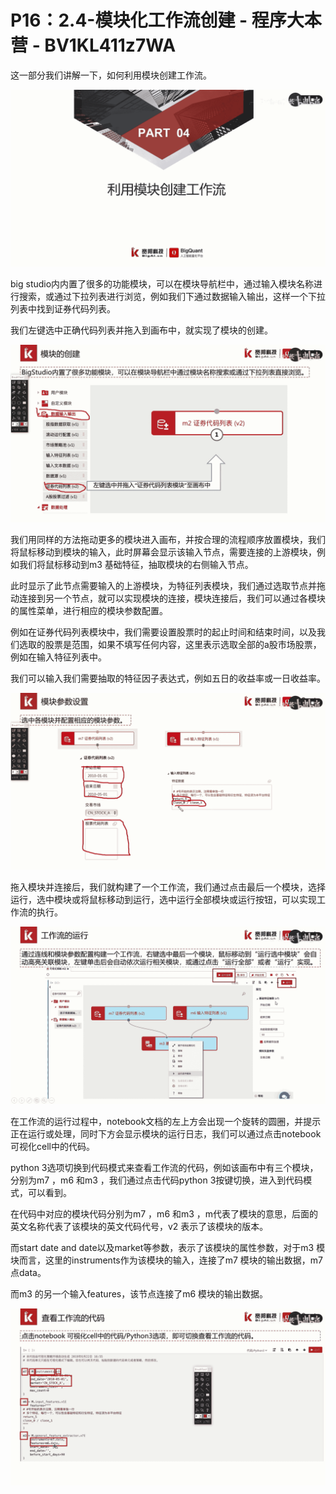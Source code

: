 # P16：2.4-模块化工作流创建 - 程序大本营 - BV1KL411z7WA

这一部分我们讲解一下，如何利用模块创建工作流。

![](img/30aca84b0a7fa793d3977e8129ed7b74_1.png)

big studio内内置了很多的功能模块，可以在模块导航栏中，通过输入模块名称进行搜索，或通过下拉列表进行浏览，例如我们下通过数据输入输出，这样一个下拉列表中找到证券代码列表。

我们左键选中正确代码列表并拖入到画布中，就实现了模块的创建。

![](img/30aca84b0a7fa793d3977e8129ed7b74_3.png)

我们用同样的方法拖动更多的模块进入画布，并按合理的流程顺序放置模块，我们将鼠标移动到模块的输入，此时屏幕会显示该输入节点，需要连接的上游模块，例如我们将鼠标移动到m3 基础特征，抽取模块的右侧输入节点。

此时显示了此节点需要输入的上游模块，为特征列表模块，我们通过选取节点并拖动连接到另一个节点，就可以实现模块的连接，模块连接后，我们可以通过各模块的属性菜单，进行相应的模块参数配置。

例如在证券代码列表模块中，我们需要设置股票时的起止时间和结束时间，以及我们选取的股票是范围，如果不填写任何内容，这里表示选取全部的a股市场股票，例如在输入特征列表中。

我们可以输入我们需要抽取的特征因子表达式，例如五日的收益率或一日收益率。

![](img/30aca84b0a7fa793d3977e8129ed7b74_5.png)

拖入模块并连接后，我们就构建了一个工作流，我们通过点击最后一个模块，选择运行，选中模块或将鼠标移动到运行，选中运行全部模块或运行按钮，可以实现工作流的执行。



![](img/30aca84b0a7fa793d3977e8129ed7b74_7.png)

在工作流的运行过程中，notebook文档的左上方会出现一个旋转的圆圈，并提示正在运行或处理，同时下方会显示模块的运行日志，我们可以通过点击notebook可视化cell中的代码。

python 3选项切换到代码模式来查看工作流的代码，例如该画布中有三个模块，分别为m7 ，m6 和m3 ，我们通过点击代码python 3按键切换，进入到代码模式，可以看到。

在代码中对应的模块代码分别为m7 ，m6 和m3 ，m代表了模块的意思，后面的英文名称代表了该模块的英文代码代号，v2 表示了该模块的版本。

而start date and date以及market等参数，表示了该模块的属性参数，对于m3 模块而言，这里的instruments作为该模块的输入，连接了m7 模块的输出数据，m7 点data。

而m3 的另一个输入features，该节点连接了m6 模块的输出数据。

![](img/30aca84b0a7fa793d3977e8129ed7b74_9.png)
